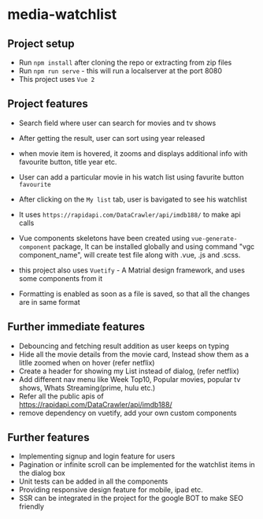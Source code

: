 # media-watchlist

## Project setup

- Run `npm install` after cloning the repo or extracting from zip files
- Run `npm run serve` - this will run a localserver at the port 8080
- This project uses `Vue 2`

## Project features

- Search field where user can search for movies and tv shows
- After getting the result, user can sort using year released
- when movie item is hovered, it zooms and displays additional info with favourite button, title year etc.
- User can add a particular movie in his watch list using favurite button `favourite`
- After clicking on the `My list` tab, user is bavigated to see his watchlist
- It uses `https://rapidapi.com/DataCrawler/api/imdb188/` to make api calls

- Vue components skeletons have been created using `vue-generate-component` package, It can be installed globally and using command "vgc component_name", will create test file along with .vue, .js and .scss.

- this project also uses `Vuetify` - A Matrial design framework, and uses some components from it

- Formatting is enabled as soon as a file is saved, so that all the changes are in same format

## Further immediate features

- Debouncing and fetching result addition as user keeps on typing
- Hide all the movie details from the movie card, Instead show them as a litlle zoomed when on hover (refer netflix)
- Create a header for showing my List instead of dialog, (refer netflix)
- Add different nav menu like Week Top10, Popular movies, popular tv shows, Whats Streaming(prime, hulu etc.)
- Refer all the public apis of <https://rapidapi.com/DataCrawler/api/imdb188/>
- remove dependency on vuetify, add your own custom components

## Further features

- Implementing signup and login feature for users
- Pagination or infinite scroll can be implemented for the watchlist items in the dialog box
- Unit tests can be added in all the components
- Providing responsive design feature for mobile, ipad etc.
- SSR can be integrated in the project for the google BOT to make SEO friendly
